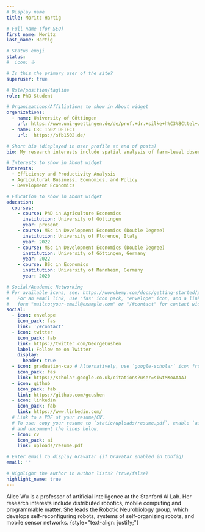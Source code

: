 ```yaml
---
# Display name
title: Moritz Hartig

# Full name (for SEO)
first_name: Moritz
last_name: Hartig

# Status emoji
status:
#  icon: ☕️

# Is this the primary user of the site?
superuser: true

# Role/position/tagline
role: PhD Student

# Organizations/Affiliations to show in About widget
organizations:
  - name: University of Göttingen
    url: https://www.uni-goettingen.de/de/prof.+dr.+silke+h%C3%BCttel+/655566.html
  - name: CRC 1502 DETECT
    url:  https://sfb1502.de/

# Short bio (displayed in user profile at end of posts)
bio: My research interests include spatial analysis of farm-level observations, productivity and efficiency analysis, and development economics.

# Interests to show in About widget
interests:
  - Efficiency and Productivity Analysis
  - Agricultural Business, Economics, and Policy
  - Development Economics

# Education to show in About widget
education:
  courses:
    - course: PhD in Agriculture Economics
      institution: University of Göttingen
      year: present
    - course: MSc in Development Economics (Double Degree)
      institution: University of Florence, Italy
      year: 2022    
    - course: MSc in Development Economics (Double Degree)
      institution: University of Göttingen, Germany
      year: 2022
    - course: BSc in Economics
      institution: University of Mannheim, Germany
      year: 2020

# Social/Academic Networking
# For available icons, see: https://wowchemy.com/docs/getting-started/page-builder/#icons
#   For an email link, use "fas" icon pack, "envelope" icon, and a link in the
#   form "mailto:your-email@example.com" or "/#contact" for contact widget.
social:
  - icon: envelope
    icon_pack: fas
    link: '/#contact'
  - icon: twitter
    icon_pack: fab
    link: https://twitter.com/GeorgeCushen
    label: Follow me on Twitter
    display:
      header: true
  - icon: graduation-cap # Alternatively, use `google-scholar` icon from `ai` icon pack
    icon_pack: fas
    link: https://scholar.google.co.uk/citations?user=sIwtMXoAAAAJ
  - icon: github
    icon_pack: fab
    link: https://github.com/gcushen
  - icon: linkedin
    icon_pack: fab
    link: https://www.linkedin.com/
  # Link to a PDF of your resume/CV.
  # To use: copy your resume to `static/uploads/resume.pdf`, enable `ai` icons in `params.yaml`,
  # and uncomment the lines below.
  - icon: cv
    icon_pack: ai
    link: uploads/resume.pdf

# Enter email to display Gravatar (if Gravatar enabled in Config)
email: ''

# Highlight the author in author lists? (true/false)
highlight_name: true
---
```


Alice Wu is a professor of artificial intelligence at the Stanford AI Lab. Her research interests include distributed robotics, mobile computing and programmable matter. She leads the Robotic Neurobiology group, which develops self-reconfiguring robots, systems of self-organizing robots, and mobile sensor networks.
{style="text-align: justify;"}
